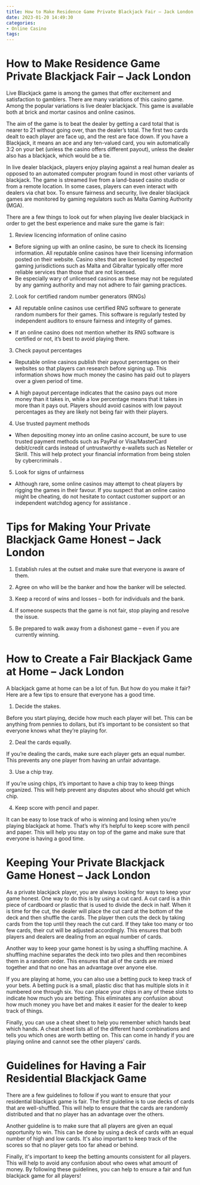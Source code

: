 ```yaml
---
title: How to Make Residence Game Private Blackjack Fair – Jack London
date: 2023-01-20 14:49:30
categories:
- Online Casino
tags:
---
```



#  How to Make Residence Game Private Blackjack Fair – Jack London

Live Blackjack game is among the games that offer excitement and satisfaction to gamblers. There are many variations of this casino game. Among the popular variations is live dealer blackjack. This game is available both at brick and mortar casinos and online casinos.

The aim of the game is to beat the dealer by getting a card total that is nearer to 21 without going over, than the dealer’s total. The first two cards dealt to each player are face up, and the rest are face down. If you have a Blackjack, it means an ace and any ten-valued card, you win automatically 3:2 on your bet (unless the casino offers different payout), unless the dealer also has a blackjack, which would be a tie.

In live dealer blackjack, players enjoy playing against a real human dealer as opposed to an automated computer program found in most other variants of blackjack. The game is streamed live from a land-based casino studio or from a remote location. In some cases, players can even interact with dealers via chat box. To ensure fairness and security, live dealer blackjack games are monitored by gaming regulators such as Malta Gaming Authority (MGA).

There are a few things to look out for when playing live dealer blackjack in order to get the best experience and make sure the game is fair:

1) Review licencing information of online casino
- Before signing up with an online casino, be sure to check its licensing information. All reputable online casinos have their licensing information posted on their website. Casino sites that are licensed by respected gaming jurisdictions such as Malta and Gibraltar typically offer more reliable services than those that are not licensed.
- Be especially wary of unlicensed casinos as these may not be regulated by any gaming authority and may not adhere to fair gaming practices.


2) Look for certified random number generators (RNGs)
- All reputable online casinos use certified RNG software to generate random numbers for their games. This software is regularly tested by independent auditors to ensure fairness and integrity of games.

- If an online casino does not mention whether its RNG software is certified or not, it’s best to avoid playing there.

3) Check payout percentages
- Reputable online casinos publish their payout percentages on their websites so that players can research before signing up. This information shows how much money the casino has paid out to players over a given period of time.

- A high payout percentage indicates that the casino pays out more money than it takes in, while a low percentage means that it takes in more than it pays out. Players should avoid casinos with low payout percentages as they are likely not being fair with their players.

4) Use trusted payment methods
- When depositing money into an online casino account, be sure to use trusted payment methods such as PayPal or Visa/MasterCard debit/credit cards instead of untrustworthy e-wallets such as Neteller or Skrill. This will help protect your financial information from being stolen by cybercriminals .

5) Look for signs of unfairness
- Although rare, some online casinos may attempt to cheat players by rigging the games in their favour. If you suspect that an online casino might be cheating, do not hesitate to contact customer support or an independent watchdog agency for assistance .

#  Tips for Making Your Private Blackjack Game Honest – Jack London

1. Establish rules at the outset and make sure that everyone is aware of them.

2. Agree on who will be the banker and how the banker will be selected.

3. Keep a record of wins and losses – both for individuals and the bank.

4. If someone suspects that the game is not fair, stop playing and resolve the issue.

5. Be prepared to walk away from a dishonest game – even if you are currently winning.

#  How to Create a Fair Blackjack Game at Home – Jack London

A blackjack game at home can be a lot of fun. But how do you make it fair? Here are a few tips to ensure that everyone has a good time.

1. Decide the stakes.

Before you start playing, decide how much each player will bet. This can be anything from pennies to dollars, but it’s important to be consistent so that everyone knows what they’re playing for.

2. Deal the cards equally.

If you’re dealing the cards, make sure each player gets an equal number. This prevents any one player from having an unfair advantage.

3. Use a chip tray.

If you’re using chips, it’s important to have a chip tray to keep things organized. This will help prevent any disputes about who should get which chip.

4. Keep score with pencil and paper.

It can be easy to lose track of who is winning and losing when you’re playing blackjack at home. That’s why it’s helpful to keep score with pencil and paper. This will help you stay on top of the game and make sure that everyone is having a good time.

#  Keeping Your Private Blackjack Game Honest – Jack London

As a private blackjack player, you are always looking for ways to keep your game honest. One way to do this is by using a cut card. A cut card is a thin piece of cardboard or plastic that is used to divide the deck in half. When it is time for the cut, the dealer will place the cut card at the bottom of the deck and then shuffle the cards. The player then cuts the deck by taking cards from the top until they reach the cut card. If they take too many or too few cards, their cut will be adjusted accordingly. This ensures that both players and dealers are dealing from an equal number of cards.

Another way to keep your game honest is by using a shuffling machine. A shuffling machine separates the deck into two piles and then recombines them in a random order. This ensures that all of the cards are mixed together and that no one has an advantage over anyone else.

If you are playing at home, you can also use a betting puck to keep track of your bets. A betting puck is a small, plastic disc that has multiple slots in it numbered one through six. You can place your chips in any of these slots to indicate how much you are betting. This eliminates any confusion about how much money you have bet and makes it easier for the dealer to keep track of things.

Finally, you can use a cheat sheet to help you remember which hands beat which hands. A cheat sheet lists all of the different hand combinations and tells you which ones are worth betting on. This can come in handy if you are playing online and cannot see the other players’ cards.

#  Guidelines for Having a Fair Residential Blackjack Game

There are a few guidelines to follow if you want to ensure that your residential blackjack game is fair. The first guideline is to use decks of cards that are well-shuffled. This will help to ensure that the cards are randomly distributed and that no player has an advantage over the others.

Another guideline is to make sure that all players are given an equal opportunity to win. This can be done by using a deck of cards with an equal number of high and low cards. It's also important to keep track of the scores so that no player gets too far ahead or behind.

Finally, it's important to keep the betting amounts consistent for all players. This will help to avoid any confusion about who owes what amount of money. By following these guidelines, you can help to ensure a fair and fun blackjack game for all players!